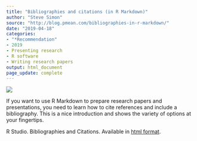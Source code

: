 ```yaml
---
title: "Bibliographies and citations (in R Markdown)"
author: "Steve Simon"
source: "http://blog.pmean.com/bibliographies-in-r-markdown/"
date: "2019-04-18"
categories:
- "*Recommendation"
- 2019
- Presenting research
- R software
- Writing research papers
output: html_document
page_update: complete
---
```


![](http://www.pmean.com/images/19/bibliographies-in-r-markdown01.png)

<div class="notes">

If you want to use R Markdown to prepare research papers and presentations, you need to learn how to cite references and include a bibliography. This is a nice introduction and shows the variety of options at your fingertips.

R Studio. Bibliographies and Citations. Available in [html format][rst1].

[rst1]: https://rmarkdown.rstudio.com/authoring_bibliographies_and_citations.html

</div>




